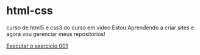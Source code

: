 # html-css
 curso de html5 e css3 do curso em video
 Estou Aprendendo a criar sites e agora vou gerenciar meus repositorios!

 <a href="https://daraujocamara.github.io/html-css/Exercicios/ex001/index.html"> Executar o exercicio 001</a>

